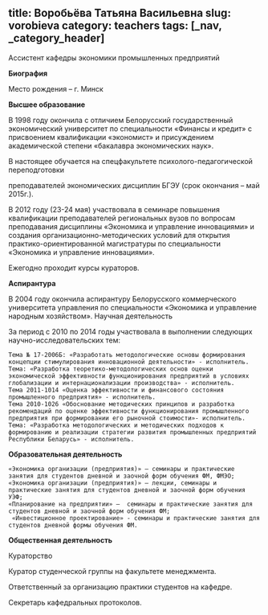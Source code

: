 title: Воробьёва Татьяна Васильевна
slug: vorobieva
category: teachers
tags: [_nav, _category_header]
---

Ассистент кафедры экономики промышленных предприятий

__Биография__

Место рождения – г. Минск

__Высшее образование__

В 1998 году окончила с отличием Белорусский государственный экономический университет по специальности «Финансы и кредит» с присвоением квалификации «экономист» и присуждением академической степени «бакалавра экономических наук».

В настоящее обучается на спецфакультете психолого-педагогической переподготовки

преподавателей экономических дисциплин БГЭУ (срок окончания – май 2015г.).

В 2012 году (23-24 мая) участвовала в семинаре повышения квалификации преподавателей региональных вузов по вопросам преподавания дисциплины «Экономика и управление инновациями» и создания организационно-методических условий для открытия практико-ориентированной магистратуры по специальности «Экономика и управление инновациями».

Ежегодно проходит курсы кураторов.

__Аспирантура__

 В  2004 году окончила аспирантуру Белорусского коммерческого университета управления по специальности «Экономика и управление народным хозяйством».
Научная деятельность

За период с 2010 по 2014 годы участвовала в выполнении следующих на­учно-исследовательских тем:

    Тема № 17-2006Б: «Разработать методологические основы формирования концепции стимулирования инновационной деятельности» - исполнитель.
    Тема: «Разработка теоретико-методологических основ оценки экономической эффективности функционирования предприятий в условиях глобализации и интернационализации производства» - исполнитель.
    Тема 2011-1014 «Оценка эффективности и финансового состояния промышленного предприятия» - исполнитель.
    Тема 2010-1026 «Обоснование методических принципов и разработка рекомендаций по оценке эффективности функционирования промышленного предприятия при формировании его рыночной стоимости»- исполнитель.
    Тема: «Разработка методологических и методических подходов к формированию и реализации стратегии развития промышленных предприятий Республики Беларусь» - исполнитель.

__Образовательная деятельность__

    «Экономика организации (предприятия)» – семинары и практические занятия для студентов дневной и заочной форм обучения ФМ, ФМЭО;
    «Экономика организации (предприятия)» – лекции, семинары и практические занятия для студентов дневной и заочной форм обучения УЭФ;
    «Планирование на предприятии» –  семинары и практические занятия для студентов дневной и заочной форм обучения ФМ;
     «Инвестиционное проектирование» - семинары и практические занятия для студентов дневной формы обучения ФМ.

__Общественная деятельность__

Кураторство

Куратор студенческой группы на факультете менеджмента.

Ответственный за организацию практики студентов на кафедре.

Секретарь кафедральных протоколов.
